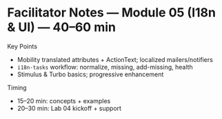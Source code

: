 # Facilitator Notes — Module 05 (I18n & UI) — 40–60 min

Key Points
- Mobility translated attributes + ActionText; localized mailers/notifiers
- `i18n-tasks` workflow: normalize, missing, add-missing, health
- Stimulus & Turbo basics; progressive enhancement

Timing
- 15–20 min: concepts + examples
- 20–30 min: Lab 04 kickoff + support

